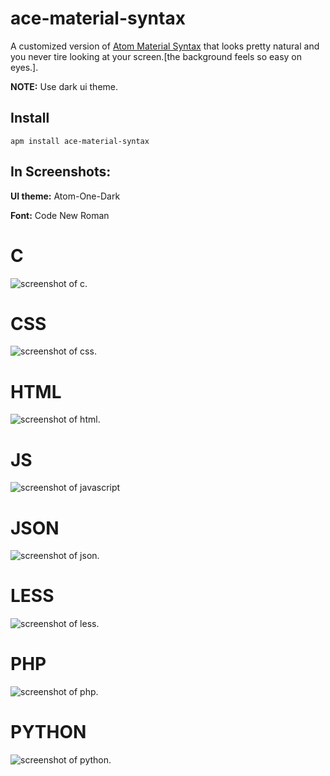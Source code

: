 # ace-material-syntax

A customized version of [Atom Material Syntax](https://github.com/atom-material/atom-material-syntax-dark) that looks pretty natural and you never tire looking at your screen.[the background feels so easy on eyes.].

**NOTE:** Use dark ui theme.
## Install
```
apm install ace-material-syntax
  ```

## In Screenshots:
**UI theme:** Atom-One-Dark

**Font:** Code New Roman

# C
![screenshot of c.](https://s18.postimg.org/6v9hkeksp/image.png)
# CSS
![screenshot of css.](https://s21.postimg.org/lmw024293/css.png)
# HTML
![screenshot of html.](https://s16.postimg.org/kc7bbzm9x/html.png)
# JS
![screenshot of javascript](https://s21.postimg.org/aosqhsw1j/image.png)
# JSON
![screenshot of json.](https://s13.postimg.org/dx7nfvepj/json.png)
# LESS
![screenshot of less.](https://s13.postimg.org/3ozfmjsl3/less.png)
# PHP
![screenshot of php.](https://s18.postimg.org/j4jrvzn3t/php.png)
# PYTHON
![screenshot of python.](https://s4.postimg.org/9i3kmm899/python.png)
